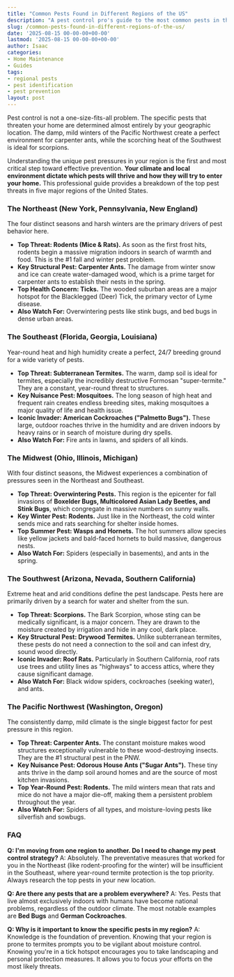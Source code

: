 ```yaml
---
title: "Common Pests Found in Different Regions of the US"
description: "A pest control pro's guide to the most common pests in the Northeast, Southeast, Midwest, Southwest, and Pacific Northwest. Learn what to watch for in your region."
slug: /common-pests-found-in-different-regions-of-the-us/
date: '2025-08-15 00-00-00+00-00'
lastmod: '2025-08-15 00-00-00+00-00'
author: Isaac
categories:
- Home Maintenance
- Guides
tags:
- regional pests
- pest identification
- pest prevention
layout: post
---
```

Pest control is not a one-size-fits-all problem. The specific pests that threaten your home are determined almost entirely by your geographic location. The damp, mild winters of the Pacific Northwest create a perfect environment for carpenter ants, while the scorching heat of the Southwest is ideal for scorpions.

Understanding the unique pest pressures in your region is the first and most critical step toward effective prevention. **Your climate and local environment dictate which pests will thrive and how they will try to enter your home.** This professional guide provides a breakdown of the top pest threats in five major regions of the United States.

### The Northeast (New York, Pennsylvania, New England)

The four distinct seasons and harsh winters are the primary drivers of pest behavior here.

*   **Top Threat: Rodents (Mice & Rats).** As soon as the first frost hits, rodents begin a massive migration indoors in search of warmth and food. This is the #1 fall and winter pest problem.
*   **Key Structural Pest: Carpenter Ants.** The damage from winter snow and ice can create water-damaged wood, which is a prime target for carpenter ants to establish their nests in the spring.
*   **Top Health Concern: Ticks.** The wooded suburban areas are a major hotspot for the Blacklegged (Deer) Tick, the primary vector of Lyme disease.
*   **Also Watch For:** Overwintering pests like stink bugs, and bed bugs in dense urban areas.

### The Southeast (Florida, Georgia, Louisiana)

Year-round heat and high humidity create a perfect, 24/7 breeding ground for a wide variety of pests.

*   **Top Threat: Subterranean Termites.** The warm, damp soil is ideal for termites, especially the incredibly destructive Formosan "super-termite." They are a constant, year-round threat to structures.
*   **Key Nuisance Pest: Mosquitoes.** The long season of high heat and frequent rain creates endless breeding sites, making mosquitoes a major quality of life and health issue.
*   **Iconic Invader: American Cockroaches ("Palmetto Bugs").** These large, outdoor roaches thrive in the humidity and are driven indoors by heavy rains or in search of moisture during dry spells.
*   **Also Watch For:** Fire ants in lawns, and spiders of all kinds.

### The Midwest (Ohio, Illinois, Michigan)

With four distinct seasons, the Midwest experiences a combination of pressures seen in the Northeast and Southeast.

*   **Top Threat: Overwintering Pests.** This region is the epicenter for fall invasions of **Boxelder Bugs, Multicolored Asian Lady Beetles, and Stink Bugs**, which congregate in massive numbers on sunny walls.
*   **Key Winter Pest: Rodents.** Just like in the Northeast, the cold winter sends mice and rats searching for shelter inside homes.
*   **Top Summer Pest: Wasps and Hornets.** The hot summers allow species like yellow jackets and bald-faced hornets to build massive, dangerous nests.
*   **Also Watch For:** Spiders (especially in basements), and ants in the spring.

### The Southwest (Arizona, Nevada, Southern California)

Extreme heat and arid conditions define the pest landscape. Pests here are primarily driven by a search for water and shelter from the sun.

*   **Top Threat: Scorpions.** The Bark Scorpion, whose sting can be medically significant, is a major concern. They are drawn to the moisture created by irrigation and hide in any cool, dark place.
*   **Key Structural Pest: Drywood Termites.** Unlike subterranean termites, these pests do not need a connection to the soil and can infest dry, sound wood directly.
*   **Iconic Invader: Roof Rats.** Particularly in Southern California, roof rats use trees and utility lines as "highways" to access attics, where they cause significant damage.
*   **Also Watch For:** Black widow spiders, cockroaches (seeking water), and ants.

### The Pacific Northwest (Washington, Oregon)

The consistently damp, mild climate is the single biggest factor for pest pressure in this region.

*   **Top Threat: Carpenter Ants.** The constant moisture makes wood structures exceptionally vulnerable to these wood-destroying insects. They are the #1 structural pest in the PNW.
*   **Key Nuisance Pest: Odorous House Ants ("Sugar Ants").** These tiny ants thrive in the damp soil around homes and are the source of most kitchen invasions.
*   **Top Year-Round Pest: Rodents.** The mild winters mean that rats and mice do not have a major die-off, making them a persistent problem throughout the year.
*   **Also Watch For:** Spiders of all types, and moisture-loving pests like silverfish and sowbugs.

### FAQ

**Q: I'm moving from one region to another. Do I need to change my pest control strategy?**
A: Absolutely. The preventative measures that worked for you in the Northeast (like rodent-proofing for the winter) will be insufficient in the Southeast, where year-round termite protection is the top priority. Always research the top pests in your new location.

**Q: Are there any pests that are a problem everywhere?**
A: Yes. Pests that live almost exclusively indoors with humans have become national problems, regardless of the outdoor climate. The most notable examples are **Bed Bugs** and **German Cockroaches**.

**Q: Why is it important to know the specific pests in my region?**
A: Knowledge is the foundation of prevention. Knowing that your region is prone to termites prompts you to be vigilant about moisture control. Knowing you're in a tick hotspot encourages you to take landscaping and personal protection measures. It allows you to focus your efforts on the most likely threats.